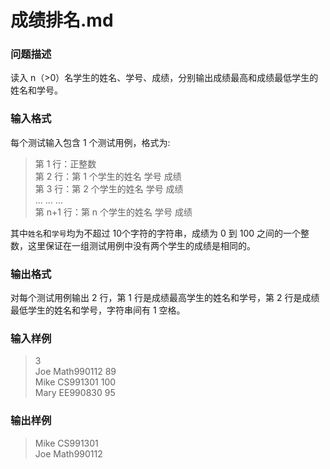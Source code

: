 # 成绩排名.md
### 问题描述
读入 n（>0）名学生的姓名、学号、成绩，分别输出成绩最高和成绩最低学生的姓名和学号。
### 输入格式
每个测试输入包含 1 个测试用例，格式为:
> 第 1 行：正整数 <br> 第 2 行：第 1 个学生的姓名 学号 成绩 <br> 第 3 行：第 2 个学生的姓名 学号 成绩 <br>
> ... ... ... <br> 第 n+1 行：第 n 个学生的姓名 学号 成绩

其中`姓名`和`学号`均为不超过 10个字符的字符串，成绩为 0 到 100 之间的一个整数，这里保证在一组测试用例中没有两个学生的成绩是相同的。

### 输出格式
对每个测试用例输出 2 行，第 1 行是成绩最高学生的姓名和学号，第 2 行是成绩最低学生的姓名和学号，字符串间有 1 空格。

### 输入样例
> 3
<br>Joe Math990112 89
<br>Mike CS991301 100
<br>Mary EE990830 95

### 输出样例
> Mike CS991301 <br> Joe Math990112